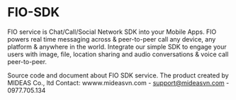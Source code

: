 # FIO-SDK
FIO service is Chat/Call/Social Network SDK into your Mobile Apps.
FIO powers real time messaging across & peer-to-peer call any device, any platform & anywhere in the world.
Integrate our simple SDK to engage your users with image, file, location sharing and audio conversations & voice call peer-to-peer.

Source code and document about FIO SDK service. The product created by MIDEAS Co., ltd
Contact: wwww.mideasvn.com - support@mideasvn.com - 0977.705.134
